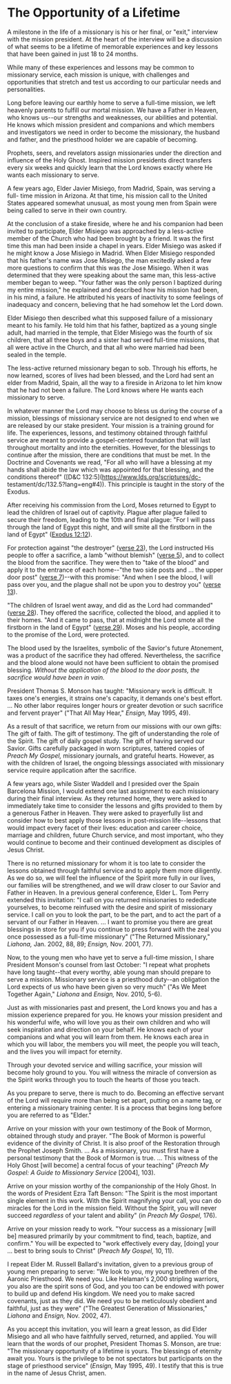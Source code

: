 # The Opportunity of a Lifetime

A milestone in the life of a missionary is his or her final, or "exit,"
interview with the mission president. At the heart of the interview will be a
discussion of what seems to be a lifetime of memorable experiences and key
lessons that have been gained in just 18 to 24 months.

While many of these experiences and lessons may be common to missionary
service, each mission is unique, with challenges and opportunities that
stretch and test us according to our particular needs and personalities.

Long before leaving our earthly home to serve a full-time mission, we left
heavenly parents to fulfill our mortal mission. We have a Father in Heaven,
who knows us--our strengths and weaknesses, our abilities and potential. He
knows which mission president and companions and which members and
investigators we need in order to become the missionary, the husband and
father, and the priesthood holder we are capable of becoming.

Prophets, seers, and revelators assign missionaries under the direction and
influence of the Holy Ghost. Inspired mission presidents direct transfers
every six weeks and quickly learn that the Lord knows exactly where He wants
each missionary to serve.

A few years ago, Elder Javier Misiego, from Madrid, Spain, was serving a full-
time mission in Arizona. At that time, his mission call to the United States
appeared somewhat unusual, as most young men from Spain were being called to
serve in their own country.

At the conclusion of a stake fireside, where he and his companion had been
invited to participate, Elder Misiego was approached by a less-active member
of the Church who had been brought by a friend. It was the first time this man
had been inside a chapel in years. Elder Misiego was asked if he might know a
Jose Misiego in Madrid. When Elder Misiego responded that his father's name
was Jose Misiego, the man excitedly asked a few more questions to confirm that
this was _the_ Jose Misiego. When it was determined that they were speaking
about the same man, this less-active member began to weep. "Your father was
the only person I baptized during my entire mission," he explained and
described how his mission had been, in his mind, a failure. He attributed his
years of inactivity to some feelings of inadequacy and concern, believing that
he had somehow let the Lord down.

Elder Misiego then described what this supposed failure of a missionary meant
to his family. He told him that his father, baptized as a young single adult,
had married in the temple, that Elder Misiego was the fourth of six children,
that all three boys and a sister had served full-time missions, that all were
active in the Church, and that all who were married had been sealed in the
temple.

The less-active returned missionary began to sob. Through his efforts, he now
learned, scores of lives had been blessed, and the Lord had sent an elder from
Madrid, Spain, all the way to a fireside in Arizona to let him know that he
had not been a failure. The Lord knows where He wants each missionary to
serve.

In whatever manner the Lord may choose to bless us during the course of a
mission, blessings of missionary service are not designed to end when we are
released by our stake president. Your mission is a training ground for life.
The experiences, lessons, and testimony obtained through faithful service are
meant to provide a gospel-centered foundation that will last throughout
mortality and into the eternities. However, for the blessings to continue
after the mission, there are conditions that must be met. In the Doctrine and
Covenants we read, "For all who will have a blessing at my hands shall abide
the law which was appointed for that blessing, and the conditions thereof"
([D&amp;C 132:5](https://www.lds.org/scriptures/dc-
testament/dc/132.5?lang=eng#4)). This principle is taught in the story of the
Exodus.

After receiving his commission from the Lord, Moses returned to Egypt to lead
the children of Israel out of captivity. Plague after plague failed to secure
their freedom, leading to the 10th and final plague: "For I will pass through
the land of Egypt this night, and will smite all the firstborn in the land of
Egypt" ([Exodus
12:12](https://www.lds.org/scriptures/ot/ex/12.12?lang=eng#11)).

For protection against "the destroyer" ([verse
23](https://www.lds.org/scriptures/ot/ex/12.23?lang=eng#22)), the Lord
instructed His people to offer a sacrifice, a lamb "without blemish" ([verse
5](https://www.lds.org/scriptures/ot/ex/12.5?lang=eng#4)), and to collect the
blood from the sacrifice. They were then to "take of the blood" and apply it
to the entrance of each home--"the two side posts and ... the upper door post"
([verse 7](https://www.lds.org/scriptures/ot/ex/12.7?lang=eng#6))--with this
promise: "And when I see the blood, I will pass over you, and the plague shall
not be upon you to destroy you" ([verse
13](https://www.lds.org/scriptures/ot/ex/12.13?lang=eng#12)).

"The children of Israel went away, and did as the Lord had commanded" ([verse
28](https://www.lds.org/scriptures/ot/ex/12.28?lang=eng#27)). They offered the
sacrifice, collected the blood, and applied it to their homes. "And it came to
pass, that at midnight the Lord smote all the firstborn in the land of Egypt"
([verse 29](https://www.lds.org/scriptures/ot/ex/12.29?lang=eng#28)). Moses
and his people, according to the promise of the Lord, were protected.

The blood used by the Israelites, symbolic of the Savior's future Atonement,
was a product of the sacrifice they had offered. Nevertheless, the sacrifice
and the blood alone would not have been sufficient to obtain the promised
blessing. _Without the application of the blood to the door posts, the
sacrifice would have been in vain._

President Thomas S. Monson has taught: "Missionary work is difficult. It taxes
one's energies, it strains one's capacity, it demands one's best effort. ... No
other labor requires longer hours or greater devotion or such sacrifice and
fervent prayer" ("That All May Hear," _Ensign,_ May 1995, 49).

As a result of that sacrifice, we return from our missions with our own gifts:
The gift of faith. The gift of testimony. The gift of understanding the role
of the Spirit. The gift of daily gospel study. The gift of having served our
Savior. Gifts carefully packaged in worn scriptures, tattered copies of
_Preach My Gospel,_ missionary journals, and grateful hearts. However, as with
the children of Israel, the ongoing blessings associated with missionary
service require application after the sacrifice.

A few years ago, while Sister Waddell and I presided over the Spain Barcelona
Mission, I would extend one last assignment to each missionary during their
final interview. As they returned home, they were asked to immediately take
time to consider the lessons and gifts provided to them by a generous Father
in Heaven. They were asked to prayerfully list and consider how to best apply
those lessons in post-mission life--lessons that would impact every facet of
their lives: education and career choice, marriage and children, future Church
service, and most important, who they would continue to become and their
continued development as disciples of Jesus Christ.

There is no returned missionary for whom it is too late to consider the
lessons obtained through faithful service and to apply them more diligently.
As we do so, we will feel the influence of the Spirit more fully in our lives,
our families will be strengthened, and we will draw closer to our Savior and
Father in Heaven. In a previous general conference, Elder L. Tom Perry
extended this invitation: "I call on you returned missionaries to rededicate
yourselves, to become reinfused with the desire and spirit of missionary
service. I call on you to look the part, to be the part, and to act the part
of a servant of our Father in Heaven. ... I want to promise you there are great
blessings in store for you if you continue to press forward with the zeal you
once possessed as a full-time missionary" ("The Returned Missionary,"
_Liahona,_ Jan. 2002, 88, 89; _Ensign,_ Nov. 2001, 77).

Now, to the young men who have yet to serve a full-time mission, I share
President Monson's counsel from last October: "I repeat what prophets have
long taught--that every worthy, able young man should prepare to serve a
mission. Missionary service is a priesthood duty--an obligation the Lord
expects of us who have been given so very much" ("As We Meet Together Again,"
_Liahona_ and _Ensign,_ Nov. 2010, 5-6).

Just as with missionaries past and present, the Lord knows you and has a
mission experience prepared for you. He knows your mission president and his
wonderful wife, who will love you as their own children and who will seek
inspiration and direction on your behalf. He knows each of your companions and
what you will learn from them. He knows each area in which you will labor, the
members you will meet, the people you will teach, and the lives you will
impact for eternity.

Through your devoted service and willing sacrifice, your mission will become
holy ground to you. You will witness the miracle of conversion as the Spirit
works through you to touch the hearts of those you teach.

As you prepare to serve, there is much to do. Becoming an effective servant of
the Lord will require more than being set apart, putting on a name tag, or
entering a missionary training center. It is a process that begins long before
you are referred to as "Elder."

Arrive on your mission with your own testimony of the Book of Mormon, obtained
through study and prayer. "The Book of Mormon is powerful evidence of the
divinity of Christ. It is also proof of the Restoration through the Prophet
Joseph Smith. ... As a missionary, you must first have a personal testimony that
the Book of Mormon is true. ... This witness of the Holy Ghost [will become] a
central focus of your teaching" (_Preach My Gospel: A Guide to Missionary
Service_ [2004], 103).

Arrive on your mission worthy of the companionship of the Holy Ghost. In the
words of President Ezra Taft Benson: "The Spirit is the most important single
element in this work. With the Spirit magnifying your call, you can do
miracles for the Lord in the mission field. Without the Spirit, you will never
succeed _regardless_ of your talent and ability" (in _Preach My Gospel,_ 176).

Arrive on your mission ready to work. "Your success as a missionary [will be]
measured primarily by your commitment to find, teach, baptize, and confirm."
You will be expected to "work effectively every day, [doing] your ... best to
bring souls to Christ" (_Preach My Gospel,_ 10, 11).

I repeat Elder M. Russell Ballard's invitation, given to a previous group of
young men preparing to serve: "We look to you, my young brethren of the
Aaronic Priesthood. We need you. Like Helaman's 2,000 stripling warriors, you
also are the spirit sons of God, and you too can be endowed with power to
build up and defend His kingdom. We need you to make sacred covenants, just as
they did. We need you to be meticulously obedient and faithful, just as they
were" ("The Greatest Generation of Missionaries," _Liahona_ and _Ensign,_ Nov.
2002, 47).

As you accept this invitation, you will learn a great lesson, as did Elder
Misiego and all who have faithfully served, returned, and applied. You will
learn that the words of our prophet, President Thomas S. Monson, are true:
"The missionary opportunity of a lifetime is yours. The blessings of eternity
await you. Yours is the privilege to be not spectators but participants on the
stage of priesthood service" (_Ensign,_ May 1995, 49). I testify that this is
true in the name of Jesus Christ, amen.

